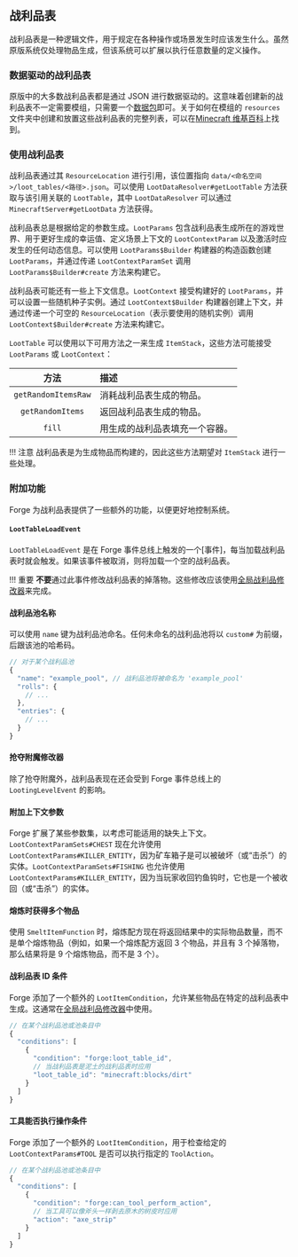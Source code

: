 ## 战利品表
战利品表是一种逻辑文件，用于规定在各种操作或场景发生时应该发生什么。虽然原版系统仅处理物品生成，但该系统可以扩展以执行任意数量的定义操作。

### 数据驱动的战利品表
原版中的大多数战利品表都是通过 JSON 进行数据驱动的。这意味着创建新的战利品表不一定需要模组，只需要一个[数据包][datapack]即可。关于如何在模组的 `resources` 文件夹中创建和放置这些战利品表的完整列表，可以在[Minecraft 维基百科][wiki]上找到。

### 使用战利品表
战利品表通过其 `ResourceLocation` 进行引用，该位置指向 `data/<命名空间>/loot_tables/<路径>.json`。可以使用 `LootDataResolver#getLootTable` 方法获取与该引用关联的 `LootTable`，其中 `LootDataResolver` 可以通过 `MinecraftServer#getLootData` 方法获得。

战利品表总是根据给定的参数生成。`LootParams` 包含战利品表生成所在的游戏世界、用于更好生成的幸运值、定义场景上下文的 `LootContextParam` 以及激活时应发生的任何动态信息。可以使用 `LootParams$Builder` 构建器的构造函数创建 `LootParams`，并通过传递 `LootContextParamSet` 调用 `LootParams$Builder#create` 方法来构建它。

战利品表可能还有一些上下文信息。`LootContext` 接受构建好的 `LootParams`，并可以设置一些随机种子实例。通过 `LootContext$Builder` 构建器创建上下文，并通过传递一个可空的 `ResourceLocation`（表示要使用的随机实例）调用 `LootContext$Builder#create` 方法来构建它。

`LootTable` 可以使用以下可用方法之一来生成 `ItemStack`，这些方法可能接受 `LootParams` 或 `LootContext`：

| 方法 | 描述 |
| :---: | :--- |
| `getRandomItemsRaw` | 消耗战利品表生成的物品。 |
| `getRandomItems` | 返回战利品表生成的物品。 |
| `fill` | 用生成的战利品表填充一个容器。 |

!!! 注意
    战利品表是为生成物品而构建的，因此这些方法期望对 `ItemStack` 进行一些处理。

### 附加功能
Forge 为战利品表提供了一些额外的功能，以便更好地控制系统。

#### `LootTableLoadEvent`
`LootTableLoadEvent` 是在 Forge 事件总线上触发的一个[事件]，每当加载战利品表时就会触发。如果该事件被取消，则将加载一个空的战利品表。

!!! 重要
    **不要**通过此事件修改战利品表的掉落物。这些修改应该使用[全局战利品修改器][glm]来完成。

#### 战利品池名称
可以使用 `name` 键为战利品池命名。任何未命名的战利品池将以 `custom#` 为前缀，后跟该池的哈希码。

```js
// 对于某个战利品池
{
  "name": "example_pool", // 战利品池将被命名为 'example_pool'
  "rolls": {
    // ...
  },
  "entries": {
    // ...
  }
}
```

#### 抢夺附魔修改器
除了抢夺附魔外，战利品表现在还会受到 Forge 事件总线上的 `LootingLevelEvent` 的影响。

#### 附加上下文参数
Forge 扩展了某些参数集，以考虑可能适用的缺失上下文。`LootContextParamSets#CHEST` 现在允许使用 `LootContextParams#KILLER_ENTITY`，因为矿车箱子是可以被破坏（或“击杀”）的实体。`LootContextParamSets#FISHING` 也允许使用 `LootContextParams#KILLER_ENTITY`，因为当玩家收回钓鱼钩时，它也是一个被收回（或“击杀”）的实体。

#### 熔炼时获得多个物品
使用 `SmeltItemFunction` 时，熔炼配方现在将返回结果中的实际物品数量，而不是单个熔炼物品（例如，如果一个熔炼配方返回 3 个物品，并且有 3 个掉落物，那么结果将是 9 个熔炼物品，而不是 3 个）。

#### 战利品表 ID 条件
Forge 添加了一个额外的 `LootItemCondition`，允许某些物品在特定的战利品表中生成。这通常在[全局战利品修改器][glm]中使用。

```js
// 在某个战利品池或池条目中
{
  "conditions": [
    {
      "condition": "forge:loot_table_id",
      // 当战利品表是泥土的战利品表时应用
      "loot_table_id": "minecraft:blocks/dirt"
    }
  ]
}
```

#### 工具能否执行操作条件
Forge 添加了一个额外的 `LootItemCondition`，用于检查给定的 `LootContextParams#TOOL` 是否可以执行指定的 `ToolAction`。

```js
// 在某个战利品池或池条目中
{
  "conditions": [
    {
      "condition": "forge:can_tool_perform_action",
      // 当工具可以像斧头一样剥去原木的树皮时应用
      "action": "axe_strip"
    }
  ]
}
```

[datapack]: https://minecraft.wiki/w/Data_pack
[wiki]: https://minecraft.wiki/w/Loot_table
[event]: ../../concepts/events.md#creating-an-event-handler
[glm]: ./glm.md
